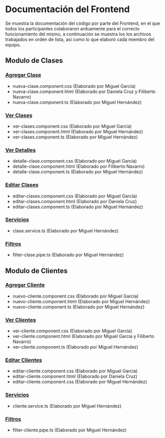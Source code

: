 # Documentación del Frontend
Se muestra la documentación del código por parte del Frontend, en el que todos los participantes colaboraron arduamente para el correcto funcionamiento del mismo, a continuación se muestra los los archivos trabajados en orden de lista, así como lo que elaboró cada miembro del equipo.


## Modulo de Clases

### [Agregar Clase](https://github.com/mictlangelo10/Integradora/tree/main/Frontend/src/app/components/Clases/nueva-clase)
- nueva-clase.component.css (Elaborado por Miguel García)
- nueva-clase.component.html (Elaborado por Daniela Cruz y Filiberto Navarro)
- nueva-clase.component.ts (Elaborado por Miguel Hernández)

### [Ver Clases](https://github.com/mictlangelo10/Integradora/tree/main/Frontend/src/app/components/Clases/ver-clases)
- ver-clases.component.css (Elaborado por Miguel García)
- ver-clases.component.html (Elaborado por Miguel Hernández)
- ver-clases.component.ts (Elaborado por Miguel Hernández)

### [Ver Detalles](https://github.com/mictlangelo10/Integradora/tree/main/Frontend/src/app/components/Clases/detalle-clase)
- detalle-clase.component.css (Elaborado por Miguel García)
- detalle-clase.component.html (Elaborado por Filiberto Navarro)
- detalle-clase.component.ts (Elaborado por Miguel Hernández)

### [Editar Clases](https://github.com/mictlangelo10/Integradora/tree/main/Frontend/src/app/components/Clases/editar-clases)
- editar-clases.component.css (Elaborado por Miguel García)
- editar-clases.component.html (Elaborado por Daniela Cruz)
- editar-clases.component.ts (Elaborado por Miguel Hernández)

### [Servicios](https://github.com/mictlangelo10/Integradora/blob/main/Frontend/src/app/service/clase.service.ts)
- clase.service.ts (Elaborado por Miguel Hernández)
 
### [Filtros](https://github.com/mictlangelo10/Integradora/blob/main/Frontend/src/app/pipes/filter-clase.pipe.ts)
- filter-clase.pipe.ts (Elaborado por Miguel Hernández)
 
## Modulo de Clientes

### [Agregar Cliente](https://github.com/mictlangelo10/Integradora/tree/main/Frontend/src/app/components/Clientes/nuevo-cliente)
- nuevo-cliente.component.css (Elaborado por Miguel García)
- nuevo-cliente.component.html (Elaborado por Miguel Hernández)
- nuevo-cliente.component.ts (Elaborado por Miguel Hernández)

### [Ver Clientes](https://github.com/mictlangelo10/Integradora/tree/main/Frontend/src/app/components/Clientes/ver-cliente)
- ver-cliente.component.css (Elaborado por Miguel García)
- ver-cliente.component.html (Elaborado por Miguel Garcia y Filiberto Navarro)
- ver-cliente.component.ts (Elaborado por Miguel Hernández)

### [Editar Clientes](https://github.com/mictlangelo10/Integradora/tree/main/Frontend/src/app/components/Clientes/editar-cliente)
- editar-cliente.component.css (Elaborado por Miguel García)
- editar-cliente.component.html (Elaborado por Daniela Cruz)
- editar-cliente.component.css (Elaborado por Miguel Hernández)

### [Servicios](https://github.com/mictlangelo10/Integradora/blob/main/Frontend/src/app/service/cliente.service.ts)
- cliente.service.ts (Elaborado por Miguel Hernández)

### [Filtros](https://github.com/mictlangelo10/Integradora/blob/main/Frontend/src/app/pipes/filter-cliente.pipe.ts)
- filter-cliente.pipe.ts (Elaborado por Miguel Hernández)

